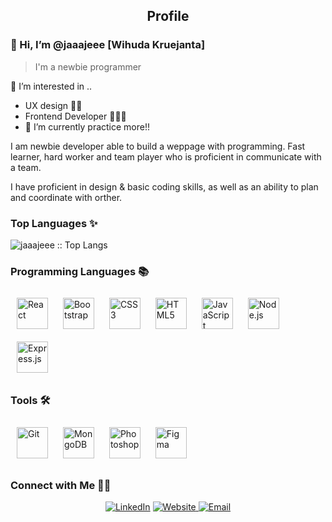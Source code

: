 <p align="center">
<!--           <img width="100px" src="https://photos.google.com/photo/AF1QipPUgt-YvdQCwGhOCCAD9eMkbClSrRtKrUHE782S" align="center" alt="Github Readme" /> -->
          <h2 align="center">Profile</h2>
</p>

### 👋 Hi, I’m @jaaajeee [Wihuda Kruejanta] 
>I'm a newbie programmer

>
👀 I’m interested in .. 
- UX design 🧏🏻
- Frontend Developer 👩🏻‍💻
- 🌱 I’m currently practice more!! 

<div>
 <p>
I am newbie developer able to build a weppage with programming. Fast learner, hard worker and team player who is proficient in communicate with a team.

I have proficient in design & basic coding skills, as well as an ability to plan and coordinate with orther.
</p>
</div>

### Top Languages ✨ 

<p><img src="https://github-readme-stats.vercel.app/api/top-langs/?username=jaaajeee&langs_count=10&theme=tokyonight&layout=compact" alt="jaaajeee :: Top Langs" /></p>

### Programming Languages 📚

<div>  
<img style="margin: 10px" src="https://profilinator.rishav.dev/skills-assets/react-original-wordmark.svg" alt="React" height="50" />  
<img style="margin: 10px" src="https://profilinator.rishav.dev/skills-assets/bootstrap-plain.svg" alt="Bootstrap" height="50" />  
<img style="margin: 10px" src="https://profilinator.rishav.dev/skills-assets/css3-original-wordmark.svg" alt="CSS3" height="50" />  
<img style="margin: 10px" src="https://profilinator.rishav.dev/skills-assets/html5-original-wordmark.svg" alt="HTML5" height="50" />  
<img style="margin: 10px" src="https://profilinator.rishav.dev/skills-assets/javascript-original.svg" alt="JavaScript" height="50" />  
<img style="margin: 10px" src="https://profilinator.rishav.dev/skills-assets/nodejs-original-wordmark.svg" alt="Node.js" height="50" />  
<img style="margin: 10px" src="https://profilinator.rishav.dev/skills-assets/express-original-wordmark.svg" alt="Express.js" height="50" /> 
</div>



### Tools 🛠️
<div>
<img style="margin: 10px" src="https://profilinator.rishav.dev/skills-assets/git-scm-icon.svg" alt="Git" height="50" />
<img style="margin: 10px" src="https://profilinator.rishav.dev/skills-assets/mongodb-original-wordmark.svg" alt="MongoDB" height="50" />
<img style="margin: 10px" src="https://profilinator.rishav.dev/skills-assets/photoshop-plain.svg" alt="Photoshop" height="50" />  
<img style="margin: 10px" src="https://profilinator.rishav.dev/skills-assets/figma-icon.svg" alt="Figma" height="50" />
 </div>

###  Connect with Me 🤝🏻
<div align="center">
<a href="www.linkedin.com/in/wichuda-kruejanta-0785a6236" target="_blank"><img alt="LinkedIn" src="https://img.shields.io/badge/LinkedIn-@WichudaKru-blue?style=flat&logo=linkedin"></a>
  
<a href="https://jaajee-portfolio.netlify.app" target="_blank">
  <img alt="Website" src="https://img.shields.io/badge/website-jajeeportfolios-blue?style=flat&logo=google-chrome">
 </a>  
  
<a href="mailto:wichuda.kru@gmail.com">
   <img alt="Email" src="https://img.shields.io/badge/Email-wichuda.kru@gmail.com-blue?style=flat&logo=gmail">
 </a>
</p>
</div>  

